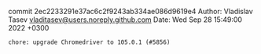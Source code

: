 commit 2ec2233291e37ac6c2f9243ab334ae086d9619e4
Author: Vladislav Tasev <vladitasev@users.noreply.github.com>
Date:   Wed Sep 28 15:49:00 2022 +0300

    chore: upgrade Chromedriver to 105.0.1 (#5856)
